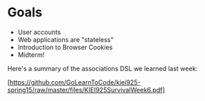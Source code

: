 # Goals

* User accounts
* Web applications are "stateless"
* Introduction to Browser Cookies
* Midterm!

Here's a summary of the associations DSL we learned last week:

[https://github.com/GoLearnToCode/kiei925-spring15/raw/master/files/KIEI925SurvivalWeek6.pdf]
